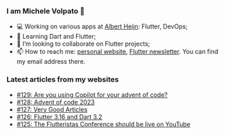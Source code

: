 ### I am Michele Volpato 👋

- 💻 Working on various apps at [Albert Heijn](https://github.com/RoyalAholdDelhaize): Flutter, DevOps;
- 🌱 Learning Dart and Flutter;
- 📱 I’m looking to collaborate on Flutter projects;
- 📫 How to reach me: [personal website](https://volpato.dev), [Flutter newsletter](https://flutternewsletter.volpato.dev). You can find my email address there.

### Latest articles from my websites

<!-- BLOG-POST-LIST:START -->
- [#129: Are you using Copilot for your advent of code?](https://flutternewsletter.volpato.dev/news/129-are-you-using-copilot-for-your-advent-of-code/)
- [#128: Advent of code 2023](https://flutternewsletter.volpato.dev/news/128-advent-of-code/)
- [#127: Very Good Articles](https://flutternewsletter.volpato.dev/news/127-very-good-articles/)
- [#126: Flutter 3.16 and Dart 3.2](https://flutternewsletter.volpato.dev/news/126-flutter-3.16-and-dart-3.2/)
- [#125: The Flutteristas Conference should be live on YouTube](https://flutternewsletter.volpato.dev/news/125-the-flutteristas-conference-should-be-live-on-youtube/)
<!-- BLOG-POST-LIST:END -->
